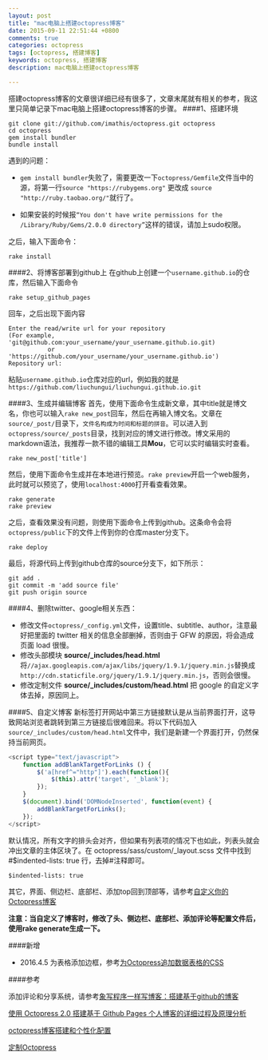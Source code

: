 ```yaml
---
layout: post
title: "mac电脑上搭建octopress博客"
date: 2015-09-11 22:51:44 +0800
comments: true
categories: octopress
tags: [octopress, 搭建博客]
keywords: octopress, 搭建博客
description: mac电脑上搭建octopress博客

---
```


搭建octopress博客的文章很详细已经有很多了，文章末尾就有相关的参考，我这里只简单记录下mac电脑上搭建octopress博客的步骤。
####1、搭建环境
```
git clone git://github.com/imathis/octopress.git octopress
cd octopress
gem install bundler
bundle install
```
<!-- more -->
遇到的问题：

* `gem install bundler`失败了，需要更改一下`octopress/Gemfile`文件当中的源，将第一行`source "https://rubygems.org"` 更改成 `source "http://ruby.taobao.org/"`就行了。

* 如果安装的时候报`“You don't have write permissions for the /Library/Ruby/Gems/2.0.0 directory”`这样的错误，请加上sudo权限。

之后，输入下面命令：

```
rake install
```

####2、将博客部署到github上
在github上创建一个`username.github.io`的仓库，然后输入下面命令
```
rake setup_github_pages
```
回车，之后出现下面内容

```
Enter the read/write url for your repository
(For example, 'git@github.com:your_username/your_username.github.io.git)
           or 'https://github.com/your_username/your_username.github.io')
Repository url:
```

粘贴`username.github.io`仓库对应的url，例如我的就是`https://github.com/liuchungui/liuchungui.github.io.git`

####3、生成并编辑博客
首先，使用下面命令生成新文章，其中title就是博文名，你也可以输入`rake new_post`回车，然后在再输入博文名。文章在`source/_post/`目录下，`文件名构成为时间和标题的拼音`。可以进入到`octopress/source/_posts`目录，找到对应的博文进行修改。博文采用的markdown语法，我推荐一款不错的编辑工具**Mou**，它可以实时编辑实时查看。

```
rake new_post['title']
```

然后，使用下面命令生成并在本地进行预览。`rake preview`开启一个web服务，此时就可以预览了，使用```localhost:4000```打开看查看效果。

```
rake generate
rake preview
```

之后，查看效果没有问题，则使用下面命令上传到github。这条命令会将`octopress/public`下的文件上传到你的仓库master分支下。

```
rake deploy
```

最后，将源代码上传到github仓库的source分支下，如下所示：

```
git add .
git commit -m 'add source file'
git push origin source
```


####4、删除twitter、google相关东西：

* 修改文件`octopress/_config.yml`文件，设置title、subtitle、author，注意最好把里面的 twitter 相关的信息全部删掉，否则由于 GFW 的原因，将会造成页面 load 很慢。
* 修改头部模块 **source/_includes/head.html** 将`//ajax.googleapis.com/ajax/libs/jquery/1.9.1/jquery.min.js`替换成`http://cdn.staticfile.org/jquery/1.9.1/jquery.min.js`，否则会很慢。
* 修改定制文件 **source/_includes/custom/head.html** 把 google 的自定义字体去掉，原因同上。

####5、自定义博客
新标签打开网站中第三方链接默认是从当前界面打开，这导致网站浏览者跳转到第三方链接后很难回来。将以下代码加入 `source/_includes/custom/head.html`文件中，我们是新建一个界面打开，仍然保持当前网页。

```javascript
<script type="text/javascript">
	function addBlankTargetForLinks () {
		$('a[href^="http"]').each(function(){
			$(this).attr('target', '_blank');
		});
	}
	$(document).bind('DOMNodeInserted', function(event) {
		addBlankTargetForLinks();
	});
</script>

```

默认情况，所有文字的排头会对齐，但如果有列表项的情况下也如此，列表头就会冲出文章的主体区块了。在 octopress/sass/custom/_layout.scss 文件中找到#$indented-lists: true 行，去掉#注释即可。

```
$indented-lists: true
```

其它，界面、侧边栏、底部栏、添加top回到顶部等，请参考[自定义你的Octopress博客](http://foggry.com/blog/2014/04/28/custom-your-octopress-blog/)

**注意：当自定义了博客时，修改了头、侧边栏、底部栏、添加评论等配置文件后，使用rake generate生成一下。**

####新增
* 2016.4.5 为表格添加边框，参考[为Octopress追加数据表格的CSS](http://programus.github.io/blog/2012/03/07/add-table-data-css-for-octopress/)


####参考

添加评论和分享系统，请参考[象写程序一样写博客：搭建基于github的博客](http://blog.devtang.com/blog/2012/02/10/setup-blog-based-on-github/)

[使用 Octopress 2.0 搭建基于 Github Pages 个人博客的详细过程及原理分析](http://matrixzk.github.io/blog/20141020/octopress-setup-and-analysis/#section)

[octopress博客搭建和个性化配置](http://www.jianshu.com/p/0ac2ac1a8e45)

[定制Octopress](http://biaobiaoqi.github.io/blog/2013/07/10/decorate-octopress/)
